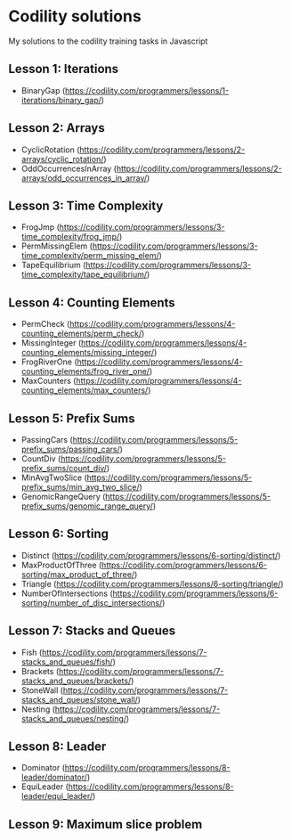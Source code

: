 # Codility solutions
My solutions to the codility training tasks in Javascript

## Lesson 1: Iterations

- BinaryGap (https://codility.com/programmers/lessons/1-iterations/binary_gap/)

## Lesson 2: Arrays

- CyclicRotation (https://codility.com/programmers/lessons/2-arrays/cyclic_rotation/)
- OddOccurrencesInArray (https://codility.com/programmers/lessons/2-arrays/odd_occurrences_in_array/)

## Lesson 3: Time Complexity

- FrogJmp (https://codility.com/programmers/lessons/3-time_complexity/frog_jmp/)
- PermMissingElem (https://codility.com/programmers/lessons/3-time_complexity/perm_missing_elem/)
- TapeEquilibrium (https://codility.com/programmers/lessons/3-time_complexity/tape_equilibrium/)

## Lesson 4: Counting Elements

- PermCheck (https://codility.com/programmers/lessons/4-counting_elements/perm_check/)
- MissingInteger (https://codility.com/programmers/lessons/4-counting_elements/missing_integer/)
- FrogRiverOne (https://codility.com/programmers/lessons/4-counting_elements/frog_river_one/)
- MaxCounters (https://codility.com/programmers/lessons/4-counting_elements/max_counters/)

## Lesson 5: Prefix Sums

- PassingCars (https://codility.com/programmers/lessons/5-prefix_sums/passing_cars/)
- CountDiv (https://codility.com/programmers/lessons/5-prefix_sums/count_div/)
- MinAvgTwoSlice (https://codility.com/programmers/lessons/5-prefix_sums/min_avg_two_slice/)
- GenomicRangeQuery (https://codility.com/programmers/lessons/5-prefix_sums/genomic_range_query/)

## Lesson 6: Sorting

- Distinct (https://codility.com/programmers/lessons/6-sorting/distinct/)
- MaxProductOfThree (https://codility.com/programmers/lessons/6-sorting/max_product_of_three/)
- Triangle (https://codility.com/programmers/lessons/6-sorting/triangle/)
- NumberOfIntersections (https://codility.com/programmers/lessons/6-sorting/number_of_disc_intersections/)

## Lesson 7: Stacks and Queues

- Fish (https://codility.com/programmers/lessons/7-stacks_and_queues/fish/)
- Brackets (https://codility.com/programmers/lessons/7-stacks_and_queues/brackets/)
- StoneWall (https://codility.com/programmers/lessons/7-stacks_and_queues/stone_wall/)
- Nesting (https://codility.com/programmers/lessons/7-stacks_and_queues/nesting/)

## Lesson 8: Leader

- Dominator (https://codility.com/programmers/lessons/8-leader/dominator/)
- EquiLeader (https://codility.com/programmers/lessons/8-leader/equi_leader/)

## Lesson 9: Maximum slice problem
